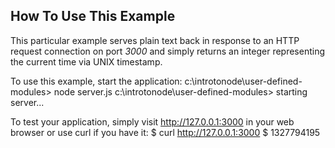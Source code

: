 How To Use This Example
--------

This particular example serves plain text back in response to an HTTP request
connection on port *3000* and simply returns an integer representing the current time via
UNIX timestamp.

To use this example, start the application:
    c:\introtonode\user-defined-modules> node server.js
    c:\introtonode\user-defined-modules> starting server...

To test your application, simply visit http://127.0.0.1:3000 in your web browser or use curl if you have it:
    $ curl http://127.0.0.1:3000
    $ 1327794195